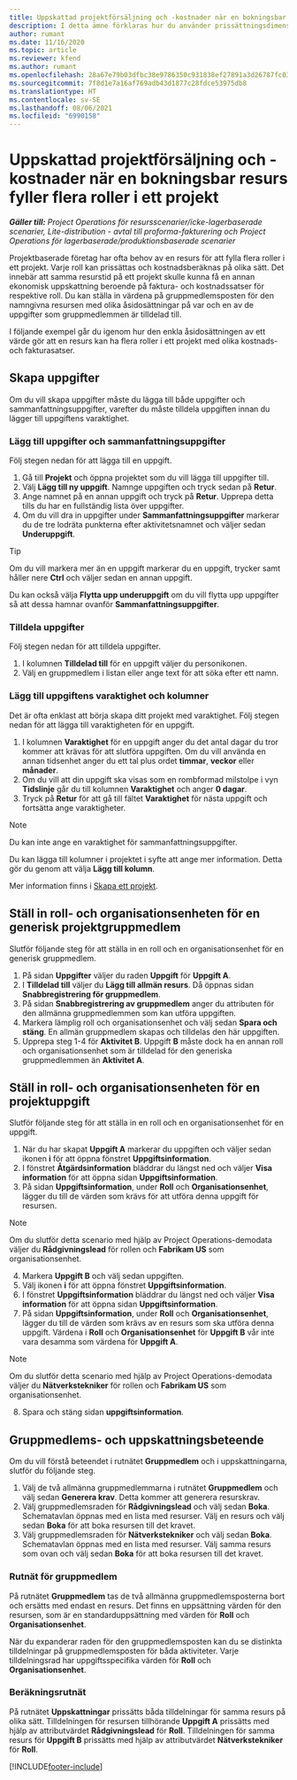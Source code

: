 ```yaml
---
title: Uppskattad projektförsäljning och -kostnader när en bokningsbar resurs fyller flera roller i ett projekt
description: I detta ämne förklaras hur du använder prissättningsdimensioner för att stödja pris- och kostnadsberäkningar för en resurs som fyller flera roller i ett projekt.
author: rumant
ms.date: 11/16/2020
ms.topic: article
ms.reviewer: kfend
ms.author: rumant
ms.openlocfilehash: 28a67e79b03dfbc38e9786350c931838ef27891a3d26787fc0334e0572528228
ms.sourcegitcommit: 7f8d1e7a16af769adb43d1877c28fdce53975db8
ms.translationtype: HT
ms.contentlocale: sv-SE
ms.lasthandoff: 08/06/2021
ms.locfileid: "6990158"
---
```

# <a name="estimate-project-sales-and-costs-when-a-bookable-resource-fills-multiple-roles-on-a-project"></a>Uppskattad projektförsäljning och -kostnader när en bokningsbar resurs fyller flera roller i ett projekt 

_**Gäller till:** Project Operations för resursscenarier/icke-lagerbaserade scenarier, Lite-distribution - avtal till proforma-fakturering och Project Operations för lagerbaserade/produktionsbaserade scenarier_ 

Projektbaserade företag har ofta behov av en resurs för att fylla flera roller i ett projekt. Varje roll kan prissättas och kostnadsberäknas på olika sätt. Det innebär att samma resurstid på ett projekt skulle kunna få en annan ekonomisk uppskattning beroende på faktura- och kostnadssatser för respektive roll. Du kan ställa in värdena på gruppmedlemsposten för den namngivna resursen med olika åsidosättningar på var och en av de uppgifter som gruppmedlemmen är tilldelad till.

I följande exempel går du igenom hur den enkla åsidosättningen av ett värde gör att en resurs kan ha flera roller i ett projekt med olika kostnads- och fakturasatser.

## <a name="create-tasks"></a>Skapa uppgifter
Om du vill skapa uppgifter måste du lägga till både uppgifter och sammanfattningsuppgifter, varefter du måste tilldela uppgiften innan du lägger till uppgiftens varaktighet. 

### <a name="add-tasks-and-summary-tasks"></a>Lägg till uppgifter och sammanfattningsuppgifter
Följ stegen nedan för att lägga till en uppgift.

1. Gå till **Projekt** och öppna projektet som du vill lägga till uppgifter till.
2. Välj **Lägg till ny uppgift**. Namnge uppgiften och tryck sedan på **Retur**.
3. Ange namnet på en annan uppgift och tryck på **Retur**. Upprepa detta tills du har en fullständig lista över uppgifter.
3. Om du vill dra in uppgifter under **Sammanfattningsuppgifter** markerar du de tre lodräta punkterna efter aktivitetsnamnet och väljer sedan **Underuppgift**. 

  > [!TIP]
  > Om du vill markera mer än en uppgift markerar du en uppgift, trycker samt håller nere **Ctrl** och väljer sedan en annan uppgift.
  >
  > Du kan också välja **Flytta upp underuppgift** om du vill flytta upp uppgifter så att dessa hamnar ovanför **Sammanfattningsuppgifter**.

### <a name="assign-tasks"></a>Tilldela uppgifter

Följ stegen nedan för att tilldela uppgifter.

1. I kolumnen **Tilldelad till** för en uppgift väljer du personikonen.
2. Välj en gruppmedlem i listan eller ange text för att söka efter ett namn.

### <a name="add-task-duration-and-columns"></a>Lägg till uppgiftens varaktighet och kolumner

Det är ofta enklast att börja skapa ditt projekt med varaktighet. Följ stegen nedan för att lägga till varaktigheten för en uppgift.

1. I kolumnen **Varaktighet** för en uppgift anger du det antal dagar du tror kommer att krävas för att slutföra uppgiften. Om du vill använda en annan tidsenhet anger du ett tal plus ordet **timmar**, **veckor** eller **månader**.
2. Om du vill att din uppgift ska visas som en rombformad milstolpe i vyn **Tidslinje** går du till kolumnen **Varaktighet** och anger **0 dagar**.
3. Tryck på **Retur** för att gå till fältet **Varaktighet** för nästa uppgift och fortsätta ange varaktigheter.

  > [!NOTE]
  > Du kan inte ange en varaktighet för sammanfattningsuppgifter.

Du kan lägga till kolumner i projektet i syfte att ange mer information. Detta gör du genom att välja **Lägg till kolumn**. 

Mer information finns i [Skapa ett projekt](https://support.microsoft.com/en-us/office/create-a-project-a5b5e823-fb2e-45fd-be00-7d84422d9749).

## <a name="set-up-the-role-and-organization-unit-for-a-generic-project-team-member"></a>Ställ in roll- och organisationsenheten för en generisk projektgruppmedlem
Slutför följande steg för att ställa in en roll och en organisationsenhet för en generisk gruppmedlem.

1. På sidan **Uppgifter** väljer du raden **Uppgift** för **Uppgift A**. 
2. I **Tilldelad till** väljer du **Lägg till allmän resurs**. Då öppnas sidan **Snabbregistrering för gruppmedlem**.
3. På sidan **Snabbregistrering av gruppmedlem** anger du attributen för den allmänna gruppmedlemmen som kan utföra uppgiften.
4. Markera lämplig roll och organisationsenhet och välj sedan **Spara och stäng**. En allmän gruppmedlem skapas och tilldelas den här uppgiften. 
5. Upprepa steg 1-4 för **Aktivitet B**. Uppgift **B** måste dock ha en annan roll och organisationsenhet som är tilldelad för den generiska gruppmedlemmen än **Aktivitet A**. 

## <a name="set-up-the-role-and-organization-unit-for-a-project-task"></a>Ställ in roll- och organisationsenheten för en projektuppgift
Slutför följande steg för att ställa in en roll och en organisationsenhet för en uppgift.

1. När du har skapat **Uppgift A** markerar du uppgiften och väljer sedan ikonen **i** för att öppna fönstret **Uppgiftsinformation**. 
2. I fönstret **Åtgärdsinformation** bläddrar du längst ned och väljer **Visa information** för att öppna sidan **Uppgiftsinformation**.
3. På sidan **Uppgiftsinformation**, under **Roll** och **Organisationsenhet**, lägger du till de värden som krävs för att utföra denna uppgift för resursen. 

  > [!NOTE]
  > Om du slutför detta scenario med hjälp av Project Operations-demodata väljer du **Rådgivningslead** för rollen och **Fabrikam US** som organisationsenhet.

4. Markera **Uppgift B** och välj sedan uppgiften.
5. Välj ikonen **i** för att öppna fönstret **Uppgiftsinformation**. 
6. I fönstret **Uppgiftsinformation** bläddrar du längst ned och väljer **Visa information** för att öppna sidan **Uppgiftsinformation**.
7. På sidan **Uppgiftsinformation**, under **Roll** och **Organisationsenhet**, lägger du till de värden som krävs av en resurs som ska utföra denna uppgift. Värdena i **Roll** och **Organisationsenhet** för **Uppgift B** vår inte vara desamma som värdena för **Uppgift A**. 

  > [!NOTE]
  > Om du slutför detta scenario med hjälp av Project Operations-demodata väljer du **Nätverkstekniker** för rollen och **Fabrikam US** som organisationsenhet.

8. Spara och stäng sidan **uppgiftsinformation**. 

## <a name="team-member-and-estimates-behavior"></a>Gruppmedlems- och uppskattningsbeteende 
Om du vill förstå beteendet i rutnätet **Gruppmedlem** och i uppskattningarna, slutför du följande steg.

1. Välj de två allmänna gruppmedlemmarna i rutnätet **Gruppmedlem** och välj sedan **Generera krav**. Detta kommer att generera resurskrav. 
2. Välj gruppmedlemsraden för **Rådgivningslead** och välj sedan **Boka**. Schematavlan öppnas med en lista med resurser. Välj en resurs och välj sedan **Boka** för att boka resursen till det kravet.
3. Välj gruppmedlemsraden för **Nätverkstekniker** och välj sedan **Boka**. Schematavlan öppnas med en lista med resurser. Välj samma resurs som ovan och välj sedan **Boka** för att boka resursen till det kravet.

### <a name="team-member-grid"></a>Rutnät för gruppmedlem 

På rutnätet **Gruppmedlem** tas de två allmänna gruppmedlemsposterna bort och ersätts med endast en resurs. Det finns en uppsättning värden för den resursen, som är en standarduppsättning med värden för **Roll** och **Organisationsenhet**.

När du expanderar raden för den gruppmedlemsposten kan du se distinkta tilldelningar på gruppmedlemsposten för båda aktiviteter. Varje tilldelningsrad har uppgiftsspecifika värden för **Roll** och **Organisationsenhet**. 

### <a name="estimates-grid"></a>Beräkningsrutnät 

På rutnätet **Uppskattningar** prissätts båda tilldelningar för samma resurs på olika sätt. Tilldelningen för resursen tillhörande **Uppgift A** prissätts med hjälp av attributvärdet **Rådgivningslead** för **Roll**. Tilldelningen för samma resurs för **Uppgift B** prissätts med hjälp av attributvärdet **Nätverkstekniker** för **Roll**.


[!INCLUDE[footer-include](../includes/footer-banner.md)]